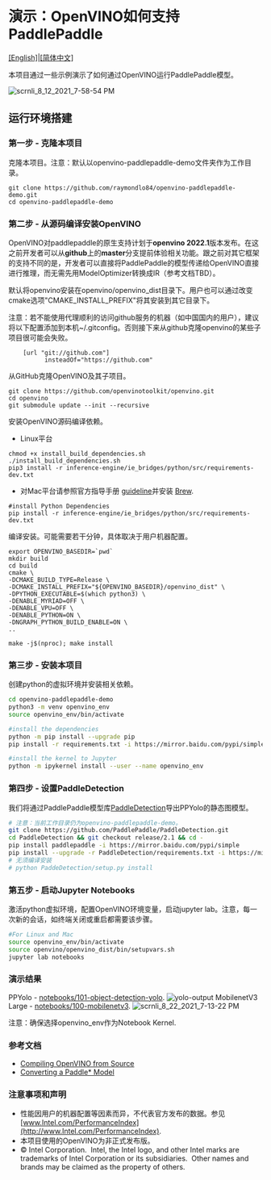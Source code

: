 # 演示：OpenVINO如何支持PaddlePaddle

[[English]](README.md)|[[简体中文]](README_CN.md)

本项目通过一些示例演示了如何通过OpenVINO运行PaddlePaddle模型。

![scrnli_8_12_2021_7-58-54 PM](https://user-images.githubusercontent.com/1720147/129298808-b084d7fb-9585-404b-95f9-c4346c21da6b.png)

## 运行环境搭建

### 第一步 - 克隆本项目 
克隆本项目。注意：默认以openvino-paddlepaddle-demo文件夹作为工作目录。  
```
git clone https://github.com/raymondlo84/openvino-paddlepaddle-demo.git
cd openvino-paddlepaddle-demo
```

### 第二步 - 从源码编译安装OpenVINO
OpenVINO对paddlepaddle的原生支持计划于**openvino 2022.1**版本发布。在这之前开发者可以从**github**上的**master**分支提前体验相关功能。跟之前对其它框架的支持不同的是，开发者可以直接将PaddlePaddle的模型传递给OpenVINO直接进行推理，而无需先用ModelOptimizer转换成IR（参考文档TBD）。

默认将openvino安装在openvino/openvino_dist目录下。用户也可以通过改变cmake选项"CMAKE_INSTALL_PREFIX"将其安装到其它目录下。

注意：若不能使用代理顺利的访问github服务的机器（如中国国内的用户），建议将以下配置添加到本机~/.gitconfig。否则接下来从github克隆openvino的某些子项目很可能会失败。
```
    [url "git://github.com"]
	      insteadOf="https://github.com"
```

从GitHub克隆OpenVINO及其子项目。
```
git clone https://github.com/openvinotoolkit/openvino.git
cd openvino
git submodule update --init --recursive
```

安装OpenVINO源码编译依赖。
-  Linux平台
```
chmod +x install_build_dependencies.sh
./install_build_dependencies.sh
pip3 install -r inference-engine/ie_bridges/python/src/requirements-dev.txt
```

-  对Mac平台请参照官方指导手册 [guideline](https://github.com/openvinotoolkit/openvino/wiki/BuildingForMacOS)并安装 [Brew](https://brew.sh/). 
```
#install Python Dependencies
pip install -r inference-engine/ie_bridges/python/src/requirements-dev.txt
```

编译安装。可能需要若干分钟，具体取决于用户机器配置。

```
export OPENVINO_BASEDIR=`pwd`
mkdir build
cd build
cmake \
-DCMAKE_BUILD_TYPE=Release \
-DCMAKE_INSTALL_PREFIX="${OPENVINO_BASEDIR}/openvino_dist" \
-DPYTHON_EXECUTABLE=$(which python3) \
-DENABLE_MYRIAD=OFF \
-DENABLE_VPU=OFF \
-DENABLE_PYTHON=ON \
-DNGRAPH_PYTHON_BUILD_ENABLE=ON \
..

make -j$(nproc); make install
```

### 第三步 - 安装本项目
创建python的虚拟环境并安装相关依赖。

```sh
cd openvino-paddlepaddle-demo
python3 -m venv openvino_env
source openvino_env/bin/activate

#install the dependencies
python -m pip install --upgrade pip
pip install -r requirements.txt -i https://mirror.baidu.com/pypi/simple

#install the kernel to Jupyter
python -m ipykernel install --user --name openvino_env
```

### 第四步 - 设置PaddleDetection
我们将通过PaddlePaddle模型库[PaddleDetection]( https://github.com/PaddlePaddle/PaddleDetection.git)导出PPYolo的静态图模型。

```sh
# 注意：当前工作目录仍为openvino-paddlepaddle-demo。
git clone https://github.com/PaddlePaddle/PaddleDetection.git
cd PaddleDetection && git checkout release/2.1 && cd - 
pip install paddlepaddle -i https://mirror.baidu.com/pypi/simple
pip install --upgrade -r PaddleDetection/requirements.txt -i https://mirror.baidu.com/pypi/simple
# 无须编译安装
# python PaddeDetection/setup.py install
```

### 第五步 - 启动Jupyter Notebooks
激活python虚拟环境，配置OpenVINO环境变量，启动jupyter lab。注意，每一次新的会话，如终端关闭或重启都需要该步骤。

```sh 
#For Linux and Mac
source openvino_env/bin/activate
source openvino/openvino_dist/bin/setupvars.sh
jupyter lab notebooks
```

### 演示结果
PPYolo - [notebooks/101-object-detection-yolo](notebooks/101-object-detection-yolo). 
![yolo-output](https://user-images.githubusercontent.com/1720147/130380687-0de42836-c959-4d86-908c-9034e0eda90a.png)
MobilenetV3 Large - [notebooks/100-mobilenetv3](notebooks/100-mobilenetv3).
![scrnli_8_22_2021_7-13-22 PM](https://user-images.githubusercontent.com/1720147/130380796-2a6084df-3753-4642-b5ff-32ba491bc944.png)


注意：确保选择openvino_env作为Notebook Kernel.

### 参考文档
- [Compiling OpenVINO from Source](https://github.com/openvinotoolkit/openvino/wiki/BuildingCode)
- [Converting a Paddle* Model]( https://github.com/openvinotoolkit/openvino/blob/35e6c51fc0871bade7a2c039a19d8f5af9a5ea9e/docs/MO_DG/prepare_model/convert_model/Convert_Model_From_Paddle.md)

### 注意事项和声明
* 性能因用户的机器配置等因素而异，不代表官方发布的数据。参见 [www.Intel.com/PerformanceIndex](http://www.Intel.com/PerformanceIndex).
* 本项目使用的OpenVINO为非正式发布版。
* © Intel Corporation.  Intel, the Intel logo, and other Intel marks are trademarks of Intel Corporation or its subsidiaries.  Other names and brands may be claimed as the property of others. 

